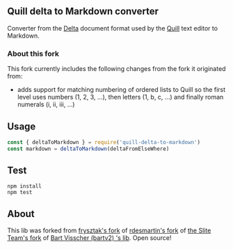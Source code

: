 
## Quill delta to Markdown converter
Converter from the [Delta](https://quilljs.com/docs/delta/) document format used by the [Quill](https://quilljs.com/) 
text editor to Markdown.

### About this fork
This fork currently includes the following changes from the fork it originated from:
* adds support for matching numbering of ordered lists to Quill so the first level uses numbers (1, 2, 3, ...), then letters (1, b, c, ...) and finally roman numerals (i, ii, iii, ...)

## Usage

```javascript
const { deltaToMarkdown } = require('quill-delta-to-markdown')
const markdown = deltaToMarkdown(deltaFromElseWhere)
```

## Test

```
npm install
npm test
```

## About

This lib was forked from [frysztak's fork](https://github.com/frysztak/quill-delta-to-markdown) of [rdesmartin's fork](https://github.com/rdesmartin/quill-delta-markdown) of [the Slite Team's fork](https://github.com/sliteteam/quill-delta-markdown) of 
[Bart Visscher (bartv2) 's lib](https://github.com/bartv2/quill-delta-markdown). Open source!
